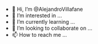 - 👋 Hi, I’m @AlejandroVillafane
- 👀 I’m interested in ...
- 🌱 I’m currently learning ...
- 💞️ I’m looking to collaborate on ...
- 📫 How to reach me ...

<!---
AlejandroVillafane/AlejandroVillafane is a ✨ special ✨ repository because its `README.md` (this file) appears on your GitHub profile.
You can click the Preview link to take a look at your changes.
--->
